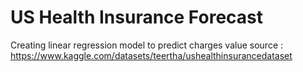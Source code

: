 # US Health Insurance Forecast
 Creating linear regression model to predict charges value
 source : https://www.kaggle.com/datasets/teertha/ushealthinsurancedataset
